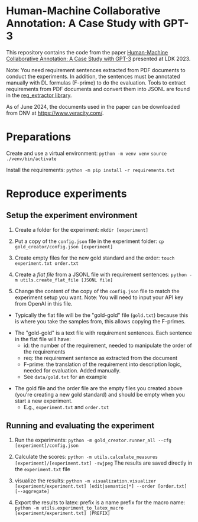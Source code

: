 # Human-Machine Collaborative Annotation: A Case Study with GPT-3

This repository contains the code from the paper
[Human-Machine Collaborative Annotation: A Case Study with GPT-3](https://aclanthology.org/2023.ldk-1.17.pdf)
presented at LDK 2023.

Note: You need requirement sentences extracted from PDF documents to conduct the experiments. In addition, the sentences must be annotated manually with DL formulas (F-prime) to do the evaluation. Tools to extract requirements from PDF documents and convert them into JSONL are found in the [req_extractor library](https://github.com/oholter/req_extractor).

As of June 2024, the documents used in the paper can be downloaded from DNV at https://www.veracity.com/.

# Preparations
Create and use a virtual environment:
`python -m venv venv`
`source ./venv/bin/activate`

Install the requirements:
`python -m pip install -r requirements.txt`

# Reproduce experiments

## Setup the experiment environment

1. Create a folder for the experiment:
`mkdir [experiment]`

2. Put a copy of the `config.json` file in the experiment folder:
`cp gold_creator/config.json [experiment]`

3. Create empty files for the new gold standard and the order:
``touch experiment.txt order.txt``

4. Create a *flat file* from a JSONL file with requirement sentences:
``python -m utils.create_flat_file [JSONL file]``


5. Change the content of the copy of the `config.json` file to match the experiment setup you want. Note: You will need to input your API key from OpenAI in this file.


- Typically the flat file will be the "gold-gold" file (`gold.txt`) because this is where you take the samples from, this allows copying the F-primes.
* The "gold-gold" is a text file with requirement sentences. Each sentence in the flat file will have:
    * id: the number of the requirement, needed to manipulate the order of the requirements
    * req: the requirement sentence as extracted from the document
    * F-prime: the translation of the requirement into description logic, needed for evaluation. Added manually.
    * See ``data/gold.txt`` for an example
- The gold file and the order file are the empty files you created above (you're creating a new gold standard) and should be empty when you start a new experiment.
    - E.g., `experiment.txt` and ``order.txt``

## Running and evaluating the experiment


1. Run the experiments:
`python -m gold_creator.runner_all --cfg [experiment]/config.json`

2. Calculate the scores:
`python -m utils.calculate_measures [experiment]/[experiment.txt] -swjpeg`
The results are saved directly in the `experiment.txt` file

3. visualize the results:
`python -m visualization.visualizer [experiment/experiment.txt] [edit|semantic|*] --order [order.txt] [--aggregate]`

4. Export the results to latex: prefix is a name prefix for the macro name:
``python -m utils.experiment_to_latex_macro [experiment/experiment.txt] [PREFIX]``
